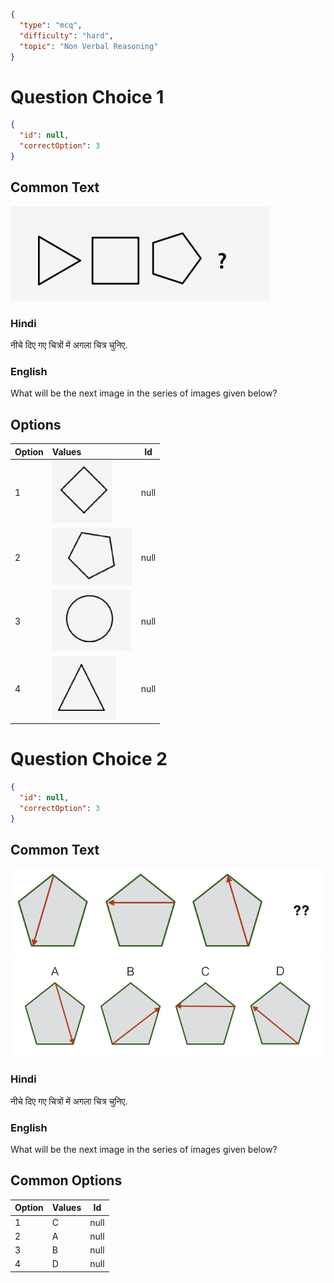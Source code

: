 ```json
{
  "type": "mcq",
  "difficulty": "hard",
  "topic": "Non Verbal Reasoning"
}
```

# Question Choice 1
```json
{
  "id": null,
  "correctOption": 3
}
```

## Common Text
![](images/question_18/choice1/choice1.png)

### Hindi
नीचे दिए गए चित्रों में अगला चित्र चुनिए.

### English
What will be the next image in the series of images given below?

## Options
| Option | Values                                      |Id     |
|:-------|:--------------------------------------------|:-----:|
| 1      | ![](images/question_18/choice1/option1.png) |null   |
| 2      | ![](images/question_18/choice1/option2.png) |null   |
| 3      | ![](images/question_18/choice1/option3.png) |null   |
| 4      | ![](images/question_18/choice1/option4.png) |null   |


# Question Choice 2
```json
{
  "id": null,
  "correctOption": 3
}
```

## Common Text
![](images/question_18/choice2/choice2_1.png)
![](images/question_18/choice2/choice2_2.png)

### Hindi
नीचे दिए गए चित्रों में अगला चित्र चुनिए.

### English
What will be the next image in the series of images given below?

## Common Options
| Option | Values |Id     |
|:-------|:-------|:-----:|
| 1      | C      |null   |
| 2      | A      |null   |
| 3      | B      |null   |
| 4      | D      |null   |

